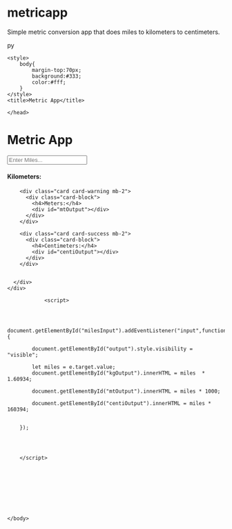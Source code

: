 # metricapp
Simple metric conversion app that does miles to kilometers to centimeters.
<!DOCTYPE>
<html lang="en">
<head>
    <meta charset="UTF-8">
    <meta name="viewport" content="width=device-width, initial-scale=1.0">
    <meta http-equiv="X-UA-Compatible" content="ie=edge">
    py
<link rel="stylesheet" href="https://maxcdn.bootstrapcdn.com/bootstrap/4.0.0-alpha.6/css/bootstrap.min.css" integrity="sha384-rwoIResjU2yc3z8GV/NPeZWAv56rSmLldC3R/AZzGRnGxQQKnKkoFVhFQhNUwEyJ" crossorigin="anonymous">
    
    <style>
        body{
            margin-top:70px;
            background:#333;
            color:#fff;
        }
    </style>
    <title>Metric App</title>
    
    </head>
<body>
    <div class="container">
  <div class="row">
    <div class="col-md-6 offset-md-3">
      <h1 class="display-4 text-center mb-3">Metric App</h1>
      <form>
        <div class="form-group">
          <input id="milesInput" type="number" class="form-control form-control-lg" placeholder="Enter Miles...">
        </div>
      </form>
      <div id="output">
        <div class="card card-danger mb-2">
          <div class="card-block">
            <h4>Kilometers:</h4>
            <div id="kgOutput"></div>
          </div>
        </div>

        <div class="card card-warning mb-2">
          <div class="card-block">
            <h4>Meters:</h4>
            <div id="mtOutput"></div>
          </div>
        </div>

        <div class="card card-success mb-2">
          <div class="card-block">
            <h4>Centimeters:</h4>
            <div id="centiOutput"></div>
          </div>
        </div>
          
          
      </div>
    </div>
  </div>
</div>
    
            
                <script>
                    
                  
        
        document.getElementById("milesInput").addEventListener("input",function(e){
           
            document.getElementById("output").style.visibility = "visible";
            
            let miles = e.target.value;
            document.getElementById("kgOutput").innerHTML = miles  * 1.60934;
            
            document.getElementById("mtOutput").innerHTML = miles * 1000;
            
            document.getElementById("centiOutput").innerHTML = miles * 160394;
            
            
        });
                                                               
        
        
        
        </script>
            
            
            
        
            
        
    
    
    
    </body>
</html>

